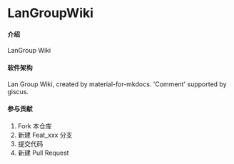# LanGroupWiki

#### 介绍
LanGroup Wiki

#### 软件架构
Lan Group Wiki, created by material-for-mkdocs.
'Comment' supported by giscus.


#### 参与贡献

1.  Fork 本仓库
2.  新建 Feat_xxx 分支
3.  提交代码
4.  新建 Pull Request
